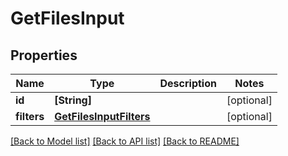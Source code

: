 # GetFilesInput

## Properties
Name | Type | Description | Notes
------------ | ------------- | ------------- | -------------
**id** | **[String]** |  | [optional] 
**filters** | [**GetFilesInputFilters**](GetFilesInputFilters.md) |  | [optional] 

[[Back to Model list]](../README.md#documentation-for-models) [[Back to API list]](../README.md#documentation-for-api-endpoints) [[Back to README]](../README.md)


